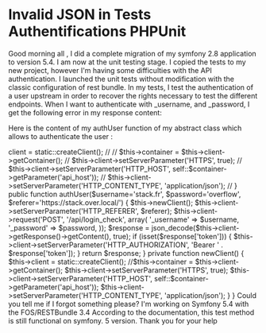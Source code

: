 
# Invalid JSON in Tests Authentifications PHPUnit

Good morning all , I did a complete migration of my symfony 2.8 application to version 5.4. I am now at the unit testing stage. I copied the tests to my new project, however I'm having some difficulties with the API authentication. I launched the unit tests without modification with the classic configuration of rest bundle. In my tests, I test the authentication of a user upstream in order to recover the rights necessary to test the different endpoints. When I want to authenticate with _username, and _password, I get the following error in my response content:
<!-- Invalid JSON. (400 Bad Request) -->

Here is the content of my authUser function of my abstract class which allows to authenticate the user :
<?php

namespace WORD\UserBundle\Tests\Model;

use Symfony\Bundle\FrameworkBundle\Test\WebTestCase;
use Symfony\Bundle\FrameworkBundle\Client;

abstract class AbstractAuthTestCase extends WebTestCase
{
    /**
         * @var Client
         */
        protected $client = null;
    
        /**
         * ContainerInterface
         */
        //protected $container;
    
    //    public function setUp(): void
    //    {
    //        self::ensureKernelShutdown();
    //        $this->client = static::createClient();
    //       // $this->container = $this->client->getContainer();
    //        $this->client->setServerParameter('HTTPS', true);
    //        $this->client->setServerParameter('HTTP_HOST', self::$container->getParameter('api_host'));
    //        $this->client->setServerParameter('HTTP_CONTENT_TYPE', 'application/json');
    //    }
    
        public function authUser($username='stack.fr', $password='overflow', $referer='https://stack.over.local/')
        {
            $this->newClient();
            $this->client->setServerParameter('HTTP_REFERER', $referer);
    
            $this->client->request('POST', '/api/login_check', array(
                '_username' => $username,
                '_password' => $password,
            ));
    
            $response = json_decode($this->client->getResponse()->getContent(), true);
    
            if (isset($response['token'])) {
                $this->client->setServerParameter('HTTP_AUTHORIZATION', 'Bearer ' . $response['token']);
            }
    
            return $response;
        }
    
        private function newClient()
        {
            $this->client = static::createClient();
            //$this->container = $this->client->getContainer();
            $this->client->setServerParameter('HTTPS', true);
            $this->client->setServerParameter('HTTP_HOST', self::$container->getParameter('api_host'));
            $this->client->setServerParameter('HTTP_CONTENT_TYPE', 'application/json');
        }
    }

Could you tell me if I forgot something please? I'm working on Symfony 5.4 with the FOS/RESTBundle 3.4
According to the documentation, this test method is still functional on symfony. 5 version. Thank you for your help

        